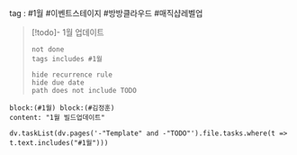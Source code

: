 
tag : #1월 #이벤트스테이지  #방방클라우드  #매직샵레벨업 



> [!todo]-  1월 업데이트 
> ```tasks
> not done
> tags includes #1월    
>
> hide recurrence rule
> hide due date
> path does not include TODO
> ```


```query
block:(#1월) block:(#김정훈) 
content: "1월 빌드업데이트"
```



```dataviewjs 
dv.taskList(dv.pages('-"Template" and -"TODO"').file.tasks.where(t => t.text.includes("#1월")))
```




